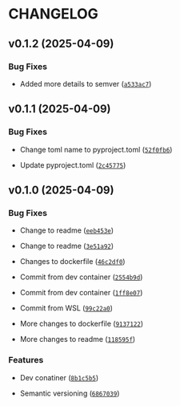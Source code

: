 # CHANGELOG


## v0.1.2 (2025-04-09)

### Bug Fixes

- Added more details to semver
  ([`a533ac7`](https://github.com/tobiasskov/test-project/commit/a533ac799446884c5055cb68254902f1780c8748))


## v0.1.1 (2025-04-09)

### Bug Fixes

- Change toml name to pyproject.toml
  ([`52f0fb6`](https://github.com/tobiasskov/test-project/commit/52f0fb67971d63fd3c3e7b95ca5eb37c42bdbcd7))

- Update pyproject.toml
  ([`2c45775`](https://github.com/tobiasskov/test-project/commit/2c45775028d2bfc81bc4db08b94d074e68bf1be0))


## v0.1.0 (2025-04-09)

### Bug Fixes

- Change to readme
  ([`eeb453e`](https://github.com/tobiasskov/test-project/commit/eeb453e17c298cb88699bdfdd504bc4feab7b380))

- Change to readme
  ([`3e51a92`](https://github.com/tobiasskov/test-project/commit/3e51a92b1814bbb6911546712844baf0fb11051a))

- Changes to dockerfile
  ([`46c2df0`](https://github.com/tobiasskov/test-project/commit/46c2df0f81d1b33d67186624fd7fd203c21f3994))

- Commit from dev container
  ([`2554b9d`](https://github.com/tobiasskov/test-project/commit/2554b9d1554f8a0112caf925d77928f9cf489548))

- Commit from dev container
  ([`1ff8e07`](https://github.com/tobiasskov/test-project/commit/1ff8e07500d2d4eab3ebde4cd0a5815f7774e8cf))

- Commit from WSL
  ([`99c22a0`](https://github.com/tobiasskov/test-project/commit/99c22a07ad87bba9ebc144dabc1708f356fb369f))

- More changes to dockerfile
  ([`9137122`](https://github.com/tobiasskov/test-project/commit/91371223c6dcbd2e0112cffc6e8e5ee157ac1068))

- More changes to readme
  ([`118595f`](https://github.com/tobiasskov/test-project/commit/118595fe4e2bf7e56decbb3174b9ba0ad3c9bd76))

### Features

- Dev conatiner
  ([`8b1c5b5`](https://github.com/tobiasskov/test-project/commit/8b1c5b5e41ffa2bf9315b72e38da06d27fc81008))

- Semantic versioning
  ([`6867039`](https://github.com/tobiasskov/test-project/commit/68670390d1b0257aea09b1f74598d0049ad01827))

